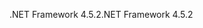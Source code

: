 <span data-ttu-id="2f5d1-101">.NET Framework 4.5.2</span><span class="sxs-lookup"><span data-stu-id="2f5d1-101">.NET Framework 4.5.2</span></span>